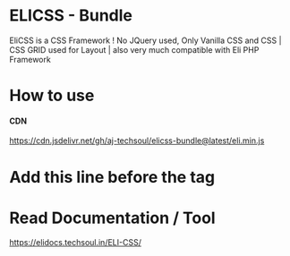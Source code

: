 # ELICSS - Bundle
EliCSS is a CSS Framework ! No JQuery used, Only Vanilla CSS and CSS | CSS GRID used for Layout |  also very much compatible with Eli PHP Framework


# How to use

#### CDN
https://cdn.jsdelivr.net/gh/aj-techsoul/elicss-bundle@latest/eli.min.js

# Add this line before the </body> tag
<script src="https://cdn.jsdelivr.net/gh/aj-techsoul/elicss-bundle@latest/eli.min.js" ></script>

# Read Documentation / Tool
https://elidocs.techsoul.in/ELI-CSS/
